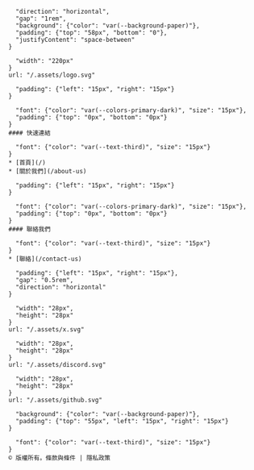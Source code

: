 ```@scom/page-block{
  "direction": "horizontal",
  "gap": "1rem",
  "background": {"color": "var(--background-paper)"},
  "padding": {"top": "58px", "bottom": "0"},
  "justifyContent": "space-between"
}
```

```@scom/scom-image{
  "width": "220px"
}
url: "/.assets/logo.svg"
```

```@scom/page-group{
  "padding": {"left": "15px", "right": "15px"}
}
```

```@scom/page-text{
  "font": {"color": "var(--colors-primary-dark)", "size": "15px"},
  "padding": {"top": "0px", "bottom": "0px"}
}
#### 快速連結
```

```@scom/page-text{
  "font": {"color": "var(--text-third)", "size": "15px"}
}
* [首頁](/)
* [關於我們](/about-us)
```

```@scom/page-group{
  "padding": {"left": "15px", "right": "15px"}
}
```

```@scom/page-text{
  "font": {"color": "var(--colors-primary-dark)", "size": "15px"},
  "padding": {"top": "0px", "bottom": "0px"}
}
#### 聯絡我們
```

```@scom/page-text{
  "font": {"color": "var(--text-third)", "size": "15px"}
}
* [聯絡](/contact-us)
```

```@scom/page-group{
  "padding": {"left": "15px", "right": "15px"},
  "gap": "0.5rem",
  "direction": "horizontal"
}
```

```@scom/scom-image{
  "width": "28px",
  "height": "28px"
}
url: "/.assets/x.svg"
```

```@scom/scom-image{
  "width": "28px",
  "height": "28px"
}
url: "/.assets/discord.svg"
```

```@scom/scom-image{
  "width": "28px",
  "height": "28px"
}
url: "/.assets/github.svg"
```


```@scom/page-block{
  "background": {"color": "var(--background-paper)"},
  "padding": {"top": "55px", "left": "15px", "right": "15px"}
}
```

```@scom/page-text{
  "font": {"color": "var(--text-third)", "size": "15px"}
}
© 版權所有。條款與條件 | 隱私政策
```
